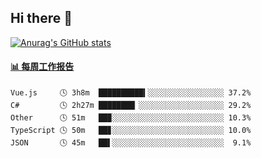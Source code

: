 ## Hi there 👋

[![Anurag's GitHub stats](https://github-readme-stats-orilights.vercel.app/api?username=orilights)](https://github.com/anuraghazra/github-readme-stats)

<!--
**OriLight152/OriLight152** is a ✨ _special_ ✨ repository because its `README.md` (this file) appears on your GitHub profile.

Here are some ideas to get you started:

- 🔭 I’m currently working on ...
- 🌱 I’m currently learning ...
- 👯 I’m looking to collaborate on ...
- 🤔 I’m looking for help with ...
- 💬 Ask me about ...
- 📫 How to reach me: ...
- 😄 Pronouns: ...
- ⚡ Fun fact: ...
-->

<!-- waka-box start -->
#### <a href="https://gist.github.com/92c8d5b388768c10efcba86e82b7c4fb" target="_blank">📊 每周工作报告</a>
```text
Vue.js     🕓 3h8m  ██████████▍░░░░░░░░░░░░░░░░░ 37.2%
C#         🕓 2h27m ████████▏░░░░░░░░░░░░░░░░░░░ 29.2%
Other      🕓 51m   ██▉░░░░░░░░░░░░░░░░░░░░░░░░░ 10.3%
TypeScript 🕓 50m   ██▊░░░░░░░░░░░░░░░░░░░░░░░░░ 10.0%
JSON       🕓 45m   ██▌░░░░░░░░░░░░░░░░░░░░░░░░░  9.1%
```
<!-- Powered by https://github.com/journey-ad/waka-box-go . -->
<!-- waka-box end -->
